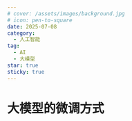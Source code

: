 ```yaml
---
# cover: /assets/images/background.jpg
# icon: pen-to-square
date: 2025-07-08
category:
  - 人工智能
tag:
  - AI
  - 大模型
star: true
sticky: true
---
```


# 大模型的微调方式
